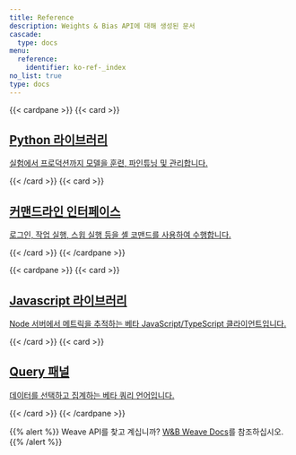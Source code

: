 ```yaml
---
title: Reference
description: Weights & Bias API에 대해 생성된 문서
cascade:
  type: docs
menu:
  reference:
    identifier: ko-ref-_index
no_list: true
type: docs
---
```


{{< cardpane >}}
  {{< card >}}
    <a href="./python/">
      <h2 className="card-title">Python 라이브러리</h2>
      <p className="card-content">실험에서 프로덕션까지 모델을 훈련, 파인튜닝 및 관리합니다.</p>
    </a>
  {{< /card >}}
  {{< card >}}
    <a href="./query-panel/">
      <h2 className="card-title">커맨드라인 인터페이스</h2>
      <p className="card-content">로그인, 작업 실행, 스윕 실행 등을 셸 코맨드를 사용하여 수행합니다.</p>
    </a>
  {{< /card >}}
{{< /cardpane >}}

{{< cardpane >}}
  {{< card >}}
    <a href="./js/">
      <h2 className="card-title">Javascript 라이브러리</h2>
      <p className="card-content">Node 서버에서 메트릭을 추적하는 베타 JavaScript/TypeScript 클라이언트입니다.</p>
    </a>
  {{< /card >}}
  {{< card >}}
    <a href="./query-panel/">
      <h2 className="card-title">Query 패널</h2>
      <p className="card-content">데이터를 선택하고 집계하는 베타 쿼리 언어입니다.</p>
    </a>
  {{< /card >}}
{{< /cardpane >}}

{{% alert %}}
Weave API를 찾고 계십니까? [W&B Weave Docs](https://weave-docs.wandb.ai/)를 참조하십시오.
{{% /alert %}}
